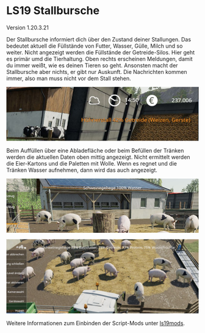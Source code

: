 # LS19 Stallbursche

Version 1.20.3.21

Der Stallbursche informiert dich über den Zustand deiner Stallungen. Das bedeutet aktuell die Füllstände von Futter, Wasser, Gülle, Milch und so weiter. Nicht angezeigt werden die Füllstände der Getreide-Silos. Hier geht es primär umd die Tierhaltung. Oben rechts erscheinen Meldungen, damit du immer weißt, wie es deinen Tieren so geht. Ansonsten macht der Stallbursche aber nichts, er gibt nur Auskunft. Die Nachrichten kommen immer, also man muss nicht vor dem Stall stehen.

![Screenshot](./images/screenshot.jpg)

Beim Auffüllen über eine Abladefläche oder beim Befüllen der Tränken werden die aktuellen Daten oben mittig angezeigt. Nicht ermittelt werden die Eier-Kartons und die Paletten mit Wolle. Wenn es regnet und die Tränken Wasser aufnehmen, dann wird das auch angezeigt.

![Screenshot](./images/screenshot2.jpg)

![Screenshot](./images/screenshot3.jpg)

Weitere Informationen zum Einbinden der Script-Mods unter [ls19mods](../README.md).
